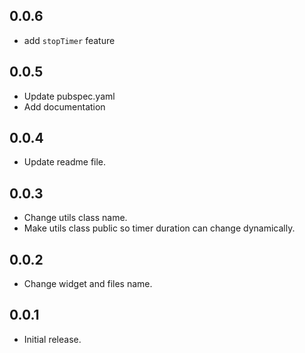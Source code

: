 ## 0.0.6

* add `stopTimer` feature

## 0.0.5

* Update pubspec.yaml
* Add documentation

## 0.0.4

* Update readme file.

## 0.0.3

* Change utils class name.
* Make utils class public so timer duration can change dynamically.

## 0.0.2

* Change widget and files name.

## 0.0.1

* Initial release.
